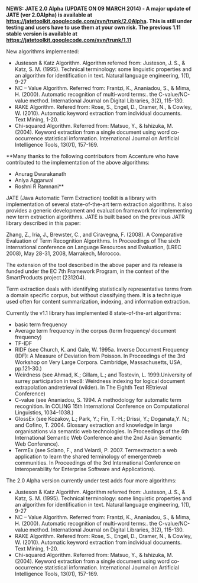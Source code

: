 **NEWS: JATE 2.0 Alpha (UPDATE ON 09 MARCH 2014) - A major update of JATE (ver 2.0Alpha) is available at https://jatetoolkit.googlecode.com/svn/trunk/2.0Alpha. This is still under testing and users have to use them at your own risk. The previous 1.11 stable version is available at https://jatetoolkit.googlecode.com/svn/trunk/1.11**

New algorithms implemented:
  * Justeson & Katz Algorithm. Algorithm referred from: Justeson, J. S., & Katz, S. M. (1995). Technical terminology: some linguistic properties and an algorithm for identification in text. Natural language engineering, 1(1), 9-27
  * NC – Value Algorithm. Referred from: Frantzi, K., Ananiadou, S., & Mima, H. (2000). Automatic recognition of multi-word terms:. the C-value/NC-value method. International Journal on Digital Libraries, 3(2), 115-130.
  * RAKE Algorithm. Refered from: Rose, S., Engel, D., Cramer, N., & Cowley, W. (2010). Automatic keyword extraction from individual documents. Text Mining, 1-20.
  * Chi-squared Algorithm. Referred from: Matsuo, Y., & Ishizuka, M. (2004). Keyword extraction from a single document using word co-occurrence statistical information. International Journal on Artificial Intelligence Tools, 13(01), 157-169.

**Many thanks to the following contributors from Accenture who have contributed to the implementation of the above algorithms:
  * Anurag Dwarakanath
  * Aniya Aggarwal
  * Roshni R Ramnani**



JATE (Java Automatic Term Extraction) toolkit is a library with implementation of several state-of-the-art term extraction algorithms. It also provides a generic development and evaluation framework for implementing new term extraction algorithms. JATE is built based on the previous JATR library described in this paper:

Zhang, Z., Iria, J., Brewster, C., and Ciravegna, F. (2008). A Comparative Evaluation of Term Recognition Algorithms. In Proceedings of The sixth international conference on Language Resources and Evaluation, (LREC 2008), May 28-31, 2008, Marrakech, Morocco.

The extension of the tool described in the above paper and its release is funded under the EC 7th Framework Program, in the context of the SmartProducts project (231204).

Term extraction deals with identifying statistically representative terms from a domain specific corpus, but without classifying them. It is a technique used often for content summarization, indexing, and information extraction.

Currently the v1.1 library has implemented 8 state-of-the-art algorithms:
  * basic term frequency
  * Average term frequency in the corpus (term frequency/ document frequency)
  * TF-IDF
  * RIDF (see Church, K. and Gale, W. 1995a. Inverse Document Frequency (IDF): A Measure of Deviation from Poisson. In Proceedings of the 3rd Workshop on Very Large Corpora. Cambridge, Massachusetts, USA, pp.121-30.)
  * Weirdness (see Ahmad, K.; Gillam, L.; and Tostevin, L. 1999.University of surrey participation in trec8: Weirdness indexing for logical document extrapolation andretrieval (wilder). In The Eighth Text REtrieval Conference)
  * C-value (see Ananiadou, S. 1994. A methodology for automatic term recognition. In COLING 15th International Conference on Computational Linguistics, 1034–1038.)
  * GlossEx (see Kozakov, L.; Park, Y.; Fin, T.-H.; Drissi, Y.; Doganata,Y. N.; and Cofino, T. 2004. Glossary extraction and knowledge in large organisations via semantic web technologies. In Proceedings of the 6th International Semantic Web Conference and the 2nd Asian Semantic Web Conference).
  * TermEx (see Sclano, F., and Velardi, P. 2007. Termextractor: a web application to learn the shared terminology of emergentweb communities. In Proceedings of the 3rd International Conference on Interoperability for Enterprise Software and Applications).

The 2.0 Alpha version currently under test adds four more algorithms:

  * Justeson & Katz Algorithm. Algorithm referred from: Justeson, J. S., & Katz, S. M. (1995). Technical terminology: some linguistic properties and an algorithm for identification in text. Natural language engineering, 1(1), 9-27
  * NC – Value Algorithm. Referred from: Frantzi, K., Ananiadou, S., & Mima, H. (2000). Automatic recognition of multi-word terms:. the C-value/NC-value method. International Journal on Digital Libraries, 3(2), 115-130.
  * RAKE Algorithm. Refered from: Rose, S., Engel, D., Cramer, N., & Cowley, W. (2010). Automatic keyword extraction from individual documents. Text Mining, 1-20.
  * Chi-squared Algorithm. Referred from: Matsuo, Y., & Ishizuka, M. (2004). Keyword extraction from a single document using word co-occurrence statistical information. International Journal on Artificial Intelligence Tools, 13(01), 157-169.